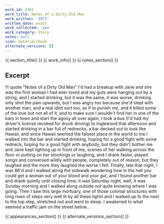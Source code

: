 ```yaml
---
work_id: 5361
work_title: Notes of a Dirty Old Man
work_written: '1972'
written_date: exact
work_collected: 'yes'
work_category: Story
notes: null
icon: material/book
alternate_versions: []
---
```


{{ section_title() }}
{{ work_info() }}
{{ notes_section() }}
## Excerpt
!!! quote "Notes of a Dirty Old Man"
    I'd had a breakup with Jane and she was the first woman I had ever loved and my guts were hanging out by a string, and I started drinking, but it was the same, it was worse, drinking only shot the pain upwards, but I was angry too because she'd slept with another man, and a real idiot sort too, as if to punish me, and it killed some of the love but not all of it, and to make sure I wouldn't find her in one of the bars in town and start the agony all over again, I took a bus (I'd had my driver's license revoked for drunk driving) to Inglewood that afternoon and started drinking in a bar full of rednecks, a bar decked out to look like Hawaii, and since Hawaii seemed the falsest place in the world to me I walked into the bar and started drinking, hoping for a good fight with some redneck, hoping for a good fight with anybody, but they didn't bother me and Jane kept lighting up in front of me, scenes of her walking across the floor or putting on her stockings or laughing, and I drank faster, played songs and conversed wildly with people, completely out of reason, but they laughed and the more they laughed the worse I felt. 
    Finally, late that night, I was 86'd and I walked along the sidewalk wondering how in the hell you could get a woman out of your blood and your gut, and I found another bar and drank quietly until closing time; it was Saturday night, well, it was Sunday morning and I walked along outside not quite knowing where I was going.
    Then I saw this large mortuary, one of those colonial structures with long rows of steps very well lit by all these lights and I walked up to the next to the top step, stretched out and went to sleep.
    I awakened to what seemed a traffic jam on the street below...

{{ appearances_section() }}
{{ alternate_versions_section() }}